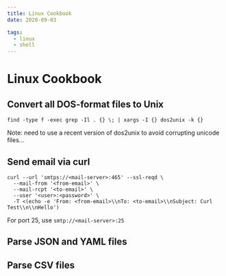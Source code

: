 ```yaml
---
title: Linux Cookbook
date: 2020-09-03

tags:
  - linux
  - shell
---
```


# Linux Cookbook

## Convert all DOS-format files to Unix

```shell
find -type f -exec grep -Il . {} \; | xargs -I {} dos2unix -k {}
```

Note: need to use a recent version of dos2unix to avoid corrupting unicode files...

## Send email via curl

```shell
curl --url 'smtps://<mail-server>:465' --ssl-reqd \
  --mail-from '<from-email>' \
  --mail-rcpt '<to-email>' \
  --user '<user>:<password>' \
  -T <(echo -e 'From: <from-email>\\nTo: <to-email>\\nSubject: Curl Test\\n\\nHello')
```

For port 25, use `smtp://<mail-server>:25`

## Parse JSON and YAML files

## Parse CSV files
